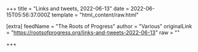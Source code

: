
+++
title = "Links and tweets, 2022-06-13"
date = 2022-06-15T05:56:37.000Z
template = "html_content/raw.html"

[extra]
feedName = "The Roots of Progress"
author = "Various"
originalLink = "https://rootsofprogress.org/links-and-tweets-2022-06-13"
raw = ""

+++

